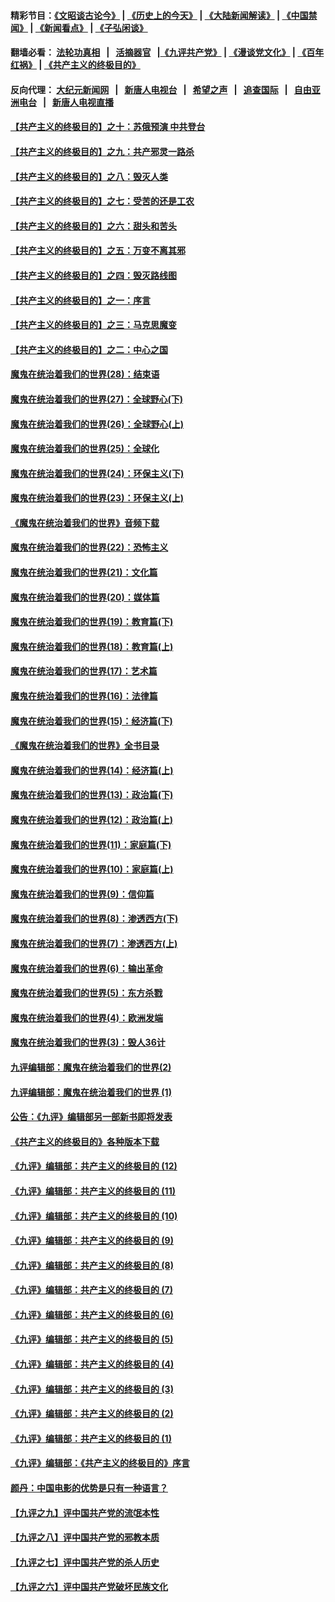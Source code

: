 #### 精彩节目：[《文昭谈古论今》](http://134.209.198.168/wenzhao) | [《历史上的今天》](http://134.209.198.168/today-in-history) | [《大陆新闻解读》](http://134.209.198.168/ntdtv-comedy) | [《中国禁闻》](http://134.209.198.168/ntdtv-news) | [《新闻看点》](http://134.209.198.168/news-insight) | [《子弘闲谈》](http://134.209.198.168/zihongxiantan/) 

 #### 翻墙必看： [法轮功真相](http://134.209.198.168:10000/videos/truth.html) &nbsp;&nbsp;|&nbsp;&nbsp; [活摘器官](http://134.209.198.168:10000/videos/res/Organs/) &nbsp;&nbsp;|[《九评共产党》](http://134.209.198.168:10000/videos/jiuping) | [《漫谈党文化》](http://134.209.198.168:10000/videos/mtdwh) | [《百年红祸》](http://134.209.198.168:10000/videos/bnhh) | [《共产主义的终极目的》](http://134.209.198.168:10000/videos/res/zjmd) 

 #### 反向代理： [大纪元新闻网](http://134.209.198.168:10080/) &nbsp;&nbsp;|&nbsp;&nbsp; [新唐人电视台](http://134.209.198.168:8000/) &nbsp;&nbsp;|&nbsp;&nbsp; [希望之声](http://134.209.198.168:8200/) &nbsp;&nbsp;|&nbsp;&nbsp; [追查国际](http://134.209.198.168:10010/) &nbsp;&nbsp;|&nbsp;&nbsp; [自由亚洲电台](http://134.209.198.168:9800/) &nbsp;&nbsp;|&nbsp;&nbsp; [新唐人电视直播](http://134.209.198.168/) 

#### [【共产主义的终极目的】之十：苏俄预演 中共登台](../pages/nsc422/n11118424.md?t=03181536) 

#### [【共产主义的终极目的】之九：共产邪灵一路杀](../pages/nsc422/n11114139.md?t=03181536) 

#### [【共产主义的终极目的】之八：毁灭人类](../pages/nsc422/n11108503.md?t=03181536) 

#### [【共产主义的终极目的】之七：受苦的还是工农](../pages/nsc422/n11101809.md?t=03181536) 

#### [【共产主义的终极目的】之六：甜头和苦头](../pages/nsc422/n11096971.md?t=03181536) 

#### [【共产主义的终极目的】之五：万变不离其邪](../pages/nsc422/n11091285.md?t=03181536) 

#### [【共产主义的终极目的】之四：毁灭路线图](../pages/nsc422/n11086284.md?t=03181536) 

#### [【共产主义的终极目的】之一：序言](../pages/nsc422/n11086077.md?t=03181536) 

#### [【共产主义的终极目的】之三：马克思魔变](../pages/nsc422/n11061941.md?t=03181536) 

#### [【共产主义的终极目的】之二：中心之国](../pages/nsc422/n11047728.md?t=03181536) 

#### [魔鬼在统治着我们的世界(28)：结束语](../pages/nsc422/n10936246.md?t=03181536) 

#### [魔鬼在统治着我们的世界(27)：全球野心(下)](../pages/nsc422/n10928319.md?t=03181536) 

#### [魔鬼在统治着我们的世界(26)：全球野心(上)](../pages/nsc422/n10900318.md?t=03181536) 

#### [魔鬼在统治着我们的世界(25)：全球化](../pages/nsc422/n10788205.md?t=03181536) 

#### [魔鬼在统治着我们的世界(24)：环保主义(下)](../pages/nsc422/n10695307.md?t=03181536) 

#### [魔鬼在统治着我们的世界(23)：环保主义(上)](../pages/nsc422/n10688613.md?t=03181536) 

#### [《魔鬼在统治着我们的世界》音频下载](../pages/nsc422/n10635553.md?t=03181536) 

#### [魔鬼在统治着我们的世界(22)：恐怖主义](../pages/nsc422/n10614727.md?t=03181536) 

#### [魔鬼在统治着我们的世界(21)：文化篇](../pages/nsc422/n10597706.md?t=03181536) 

#### [魔鬼在统治着我们的世界(20)：媒体篇](../pages/nsc422/n10586579.md?t=03181536) 

#### [魔鬼在统治着我们的世界(19)：教育篇(下)](../pages/nsc422/n10564808.md?t=03181536) 

#### [魔鬼在统治着我们的世界(18)：教育篇(上)](../pages/nsc422/n10526970.md?t=03181536) 

#### [魔鬼在统治着我们的世界(17)：艺术篇](../pages/nsc422/n10499093.md?t=03181536) 

#### [魔鬼在统治着我们的世界(16)：法律篇](../pages/nsc422/n10485969.md?t=03181536) 

#### [魔鬼在统治着我们的世界(15)：经济篇(下)](../pages/nsc422/n10469975.md?t=03181536) 

#### [《魔鬼在统治着我们的世界》全书目录](../pages/nsc422/n10464261.md?t=03181536) 

#### [魔鬼在统治着我们的世界(14)：经济篇(上)](../pages/nsc422/n10457370.md?t=03181536) 

#### [魔鬼在统治着我们的世界(13)：政治篇(下)](../pages/nsc422/n10448270.md?t=03181536) 

#### [魔鬼在统治着我们的世界(12)：政治篇(上)](../pages/nsc422/n10444576.md?t=03181536) 

#### [魔鬼在统治着我们的世界(11)：家庭篇(下)](../pages/nsc422/n10440961.md?t=03181536) 

#### [魔鬼在统治着我们的世界(10)：家庭篇(上)](../pages/nsc422/n10435448.md?t=03181536) 

#### [魔鬼在统治着我们的世界(9)：信仰篇](../pages/nsc422/n10432159.md?t=03181536) 

#### [魔鬼在统治着我们的世界(8)：渗透西方(下)](../pages/nsc422/n10429603.md?t=03181536) 

#### [魔鬼在统治着我们的世界(7)：渗透西方(上)](../pages/nsc422/n10426013.md?t=03181536) 

#### [魔鬼在统治着我们的世界(6)：输出革命](../pages/nsc422/n10421536.md?t=03181536) 

#### [魔鬼在统治着我们的世界(5)：东方杀戮](../pages/nsc422/n10417707.md?t=03181536) 

#### [魔鬼在统治着我们的世界(4)：欧洲发端](../pages/nsc422/n10414890.md?t=03181536) 

#### [魔鬼在统治着我们的世界(3)：毁人36计](../pages/nsc422/n10411583.md?t=03181536) 

#### [九评编辑部：魔鬼在统治着我们的世界(2)](../pages/nsc422/n10410036.md?t=03181536) 

#### [九评编辑部：魔鬼在统治着我们的世界 (1)](../pages/nsc422/n10406825.md?t=03181536) 

#### [公告：《九评》编辑部另一部新书即将发表](../pages/nsc422/n10405104.md?t=03181536) 

#### [《共产主义的终极目的》各种版本下载](../pages/nsc422/n10022138.md?t=03181536) 

#### [《九评》编辑部：共产主义的终极目的 (12)](../pages/nsc422/n9933272.md?t=03181536) 

#### [《九评》编辑部：共产主义的终极目的 (11)](../pages/nsc422/n9924973.md?t=03181536) 

#### [《九评》编辑部：共产主义的终极目的 (10)](../pages/nsc422/n9920883.md?t=03181536) 

#### [《九评》编辑部：共产主义的终极目的 (9)](../pages/nsc422/n9916363.md?t=03181536) 

#### [《九评》编辑部：共产主义的终极目的 (8)](../pages/nsc422/n9912488.md?t=03181536) 

#### [《九评》编辑部：共产主义的终极目的 (7)](../pages/nsc422/n9901176.md?t=03181536) 

#### [《九评》编辑部：共产主义的终极目的 (6)](../pages/nsc422/n9899359.md?t=03181536) 

#### [《九评》编辑部：共产主义的终极目的 (5)](../pages/nsc422/n9893174.md?t=03181536) 

#### [《九评》编辑部：共产主义的终极目的 (4)](../pages/nsc422/n9891246.md?t=03181536) 

#### [《九评》编辑部：共产主义的终极目的 (3)](../pages/nsc422/n9879879.md?t=03181536) 

#### [《九评》编辑部：共产主义的终极目的 (2)](../pages/nsc422/n9876205.md?t=03181536) 

#### [《九评》编辑部：共产主义的终极目的 (1)](../pages/nsc422/n9865857.md?t=03181536) 

#### [《九评》编辑部：《共产主义的终极目的》序言](../pages/nsc422/n9862666.md?t=03181536) 

#### [颜丹：中国电影的优势是只有一种语言？](../pages/nsc422/n9583062.md?t=03181536) 

#### [【九评之九】评中国共产党的流氓本性](../pages/nsc422/n737542.md?t=03181536) 

#### [【九评之八】评中国共产党的邪教本质](../pages/nsc422/n735942.md?t=03181536) 

#### [【九评之七】评中国共产党的杀人历史](../pages/nsc422/n733806.md?t=03181536) 

#### [【九评之六】评中国共产党破坏民族文化](../pages/nsc422/n731667.md?t=03181536) 


